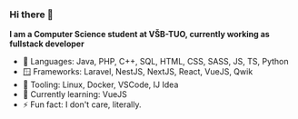 ### Hi there 👋

**I am a Computer Science student at VŠB-TUO, currently working as fullstack developer**
 
- 🧠 Languages: Java, PHP, C++, SQL, HTML, CSS, SASS, JS, TS, Python
- 🪟 Frameworks: Laravel, NestJS, NextJS, React, VueJS, Qwik
- 🔧 Tooling: Linux, Docker, VSCode, IJ Idea
- 📕 Currently learning: VueJS
- ⚡ Fun fact: I don't care, literally.

<!--
**MoonSoD/MoonSoD** is a ✨ _special_ ✨ repository because its `README.md` (this file) appears on your GitHub profile.

Here are some ideas to get you started:

- 🔭 I’m currently working on ...
- 🌱 I’m currently learning ...
- 👯 I’m looking to collaborate on ...
- 🤔 I’m looking for help with ...
- 💬 Ask me about ...
- 📫 How to reach me: ...
- 😄 Pronouns: ...
- ⚡ Fun fact: ...
-->

